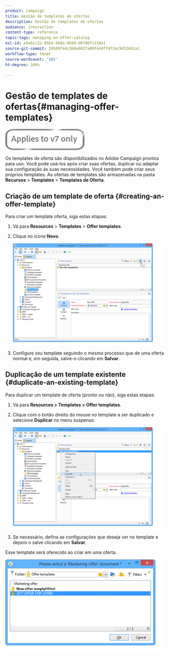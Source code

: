 ```yaml
---
product: campaign
title: Gestão de templates de ofertas
description: Gestão de templates de ofertas
audience: interaction
content-type: reference
topic-tags: managing-an-offer-catalog
exl-id: e4a6cc22-05bd-4b8a-984d-d0706fc210e1
source-git-commit: 20509f44c5b8e0827a09f44dffdf2ec9d11652a1
workflow-type: tm+mt
source-wordcount: '165'
ht-degree: 100%

---
```


# Gestão de templates de ofertas{#managing-offer-templates}

![](../../assets/v7-only.svg)

Os templates de oferta são disponibilizados no Adobe Campaign prontos para uso. Você pode usá-los após criar suas ofertas, duplicar ou adaptar sua configuração às suas necessidades. Você também pode criar seus próprios templates. As ofertas de templates são armazenadas na pasta **Recursos** > **Templates** > **Templates de Oferta**.

## Criação de um template de oferta {#creating-an-offer-template}

Para criar um template oferta, siga estas etapas:

1. Vá para **Resources** > **Templates** > **Offer templates**.
1. Clique no ícone **Novo**.

   ![](assets/offer_model_001.png)

1. Configure seu template seguindo o mesmo processo que de uma oferta normal e, em seguida, salve-o clicando em **Salvar**.

## Duplicação de um template existente {#duplicate-an-existing-template}

Para duplicar um template de oferta (pronto ou não), siga estas etapas:

1. Vá para **Resources > Templates > Offer templates**.
1. Clique com o botão direito do mouse no template a ser duplicado e selecione **Duplicar** no menu suspenso.

   ![](assets/offer_model_002.png)

1. Se necessário, defina as configurações que deseja ver no template e depois o salve clicando em **Salvar**.

Esse template será oferecido ao criar em uma oferta.

![](assets/offer_modelcreated_001.png)
